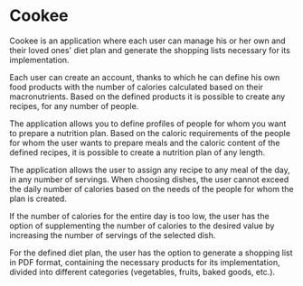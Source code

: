 # Cookee

Cookee is an application where each user can manage his or her own and their loved ones' diet plan and generate the shopping lists necessary for its implementation.

Each user can create an account, thanks to which he can define his own food products with the number of calories calculated based on their macronutrients. Based on the defined products it is possible to create any recipes, for any number of people.

The application allows you to define profiles of people for whom you want to prepare a nutrition plan. Based on the caloric requirements of the people for whom the user wants to prepare meals and the caloric content of the defined recipes, it is possible to create a nutrition plan of any length.

The application allows the user to assign any recipe to any meal of the day, in any number of servings. When choosing dishes, the user cannot exceed the daily number of calories based on the needs of the people for whom the plan is created.

If the number of calories for the entire day is too low, the user has the option of supplementing the number of calories to the desired value by increasing the number of servings of the selected dish.

For the defined diet plan, the user has the option to generate a shopping list in PDF format, containing the necessary products for its implementation, divided into different categories (vegetables, fruits, baked goods, etc.).
